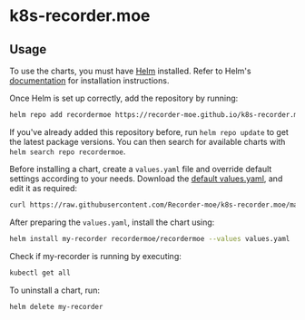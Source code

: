 # k8s-recorder.moe

## Usage

To use the charts, you must have [Helm](https://helm.sh) installed. Refer to Helm's [documentation](https://helm.sh/docs) for installation instructions.

Once Helm is set up correctly, add the repository by running:

```bash
helm repo add recordermoe https://recorder-moe.github.io/k8s-recorder.moe
```

If you've already added this repository before, run `helm repo update` to get the latest package versions. You can then search for available charts with `helm search repo recordermoe`.

Before installing a chart, create a `values.yaml` file and override default settings according to your needs. Download the [default values.yaml](https://raw.githubusercontent.com/recorder-moe/k8s-recorder.moe/master/values.yaml), and edit it as required:

```bash
curl https://raw.githubusercontent.com/Recorder-moe/k8s-recorder.moe/master/recordermoe/values.yaml > values.yaml
```

After preparing the `values.yaml`, install the chart using:

```bash
helm install my-recorder recordermoe/recordermoe --values values.yaml
```

Check if my-recorder is running by executing:

```bash
kubectl get all
```

To uninstall a chart, run:

```bash
helm delete my-recorder
```
